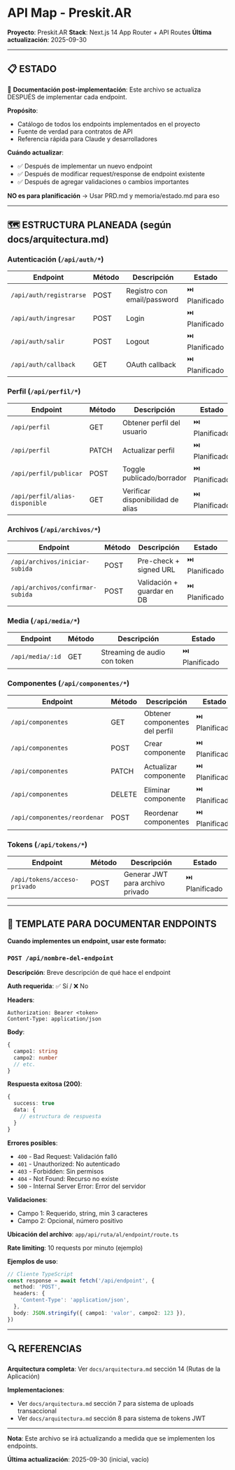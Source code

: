 # API Map - Preskit.AR

**Proyecto**: Preskit.AR
**Stack**: Next.js 14 App Router + API Routes
**Última actualización**: 2025-09-30

---

## 📋 ESTADO

📝 **Documentación post-implementación**: Este archivo se actualiza DESPUÉS de implementar cada endpoint.

**Propósito**:
- Catálogo de todos los endpoints implementados en el proyecto
- Fuente de verdad para contratos de API
- Referencia rápida para Claude y desarrolladores

**Cuándo actualizar**:
- ✅ Después de implementar un nuevo endpoint
- ✅ Después de modificar request/response de endpoint existente
- ✅ Después de agregar validaciones o cambios importantes

**NO es para planificación** → Usar PRD.md y memoria/estado.md para eso

---

## 🗺️ ESTRUCTURA PLANEADA (según docs/arquitectura.md)

### Autenticación (`/api/auth/*`)

| Endpoint | Método | Descripción | Estado |
|----------|--------|-------------|--------|
| `/api/auth/registrarse` | POST | Registro con email/password | ⏭️ Planificado |
| `/api/auth/ingresar` | POST | Login | ⏭️ Planificado |
| `/api/auth/salir` | POST | Logout | ⏭️ Planificado |
| `/api/auth/callback` | GET | OAuth callback | ⏭️ Planificado |

### Perfil (`/api/perfil/*`)

| Endpoint | Método | Descripción | Estado |
|----------|--------|-------------|--------|
| `/api/perfil` | GET | Obtener perfil del usuario | ⏭️ Planificado |
| `/api/perfil` | PATCH | Actualizar perfil | ⏭️ Planificado |
| `/api/perfil/publicar` | POST | Toggle publicado/borrador | ⏭️ Planificado |
| `/api/perfil/alias-disponible` | GET | Verificar disponibilidad de alias | ⏭️ Planificado |

### Archivos (`/api/archivos/*`)

| Endpoint | Método | Descripción | Estado |
|----------|--------|-------------|--------|
| `/api/archivos/iniciar-subida` | POST | Pre-check + signed URL | ⏭️ Planificado |
| `/api/archivos/confirmar-subida` | POST | Validación + guardar en DB | ⏭️ Planificado |

### Media (`/api/media/*`)

| Endpoint | Método | Descripción | Estado |
|----------|--------|-------------|--------|
| `/api/media/:id` | GET | Streaming de audio con token | ⏭️ Planificado |

### Componentes (`/api/componentes/*`)

| Endpoint | Método | Descripción | Estado |
|----------|--------|-------------|--------|
| `/api/componentes` | GET | Obtener componentes del perfil | ⏭️ Planificado |
| `/api/componentes` | POST | Crear componente | ⏭️ Planificado |
| `/api/componentes` | PATCH | Actualizar componente | ⏭️ Planificado |
| `/api/componentes` | DELETE | Eliminar componente | ⏭️ Planificado |
| `/api/componentes/reordenar` | POST | Reordenar componentes | ⏭️ Planificado |

### Tokens (`/api/tokens/*`)

| Endpoint | Método | Descripción | Estado |
|----------|--------|-------------|--------|
| `/api/tokens/acceso-privado` | POST | Generar JWT para archivo privado | ⏭️ Planificado |

---

## 📝 TEMPLATE PARA DOCUMENTAR ENDPOINTS

**Cuando implementes un endpoint, usar este formato:**

### `POST /api/nombre-del-endpoint`

**Descripción**: Breve descripción de qué hace el endpoint

**Auth requerida**: ✅ Sí / ❌ No

**Headers**:
```
Authorization: Bearer <token>
Content-Type: application/json
```

**Body**:
```typescript
{
  campo1: string
  campo2: number
  // etc.
}
```

**Respuesta exitosa (200)**:
```typescript
{
  success: true
  data: {
    // estructura de respuesta
  }
}
```

**Errores posibles**:
- `400` - Bad Request: Validación falló
- `401` - Unauthorized: No autenticado
- `403` - Forbidden: Sin permisos
- `404` - Not Found: Recurso no existe
- `500` - Internal Server Error: Error del servidor

**Validaciones**:
- Campo 1: Requerido, string, min 3 caracteres
- Campo 2: Opcional, número positivo

**Ubicación del archivo**: `app/api/ruta/al/endpoint/route.ts`

**Rate limiting**: 10 requests por minuto (ejemplo)

**Ejemplos de uso**:
```typescript
// Cliente TypeScript
const response = await fetch('/api/endpoint', {
  method: 'POST',
  headers: {
    'Content-Type': 'application/json',
  },
  body: JSON.stringify({ campo1: 'valor', campo2: 123 }),
})
```

---

## 🔍 REFERENCIAS

**Arquitectura completa**: Ver `docs/arquitectura.md` sección 14 (Rutas de la Aplicación)

**Implementaciones**:
- Ver `docs/arquitectura.md` sección 7 para sistema de uploads transaccional
- Ver `docs/arquitectura.md` sección 8 para sistema de tokens JWT

---

**Nota**: Este archivo se irá actualizando a medida que se implementen los endpoints.

**Última actualización**: 2025-09-30 (inicial, vacío)
